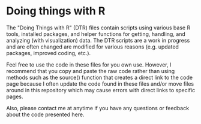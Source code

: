 # Doing things with R

The "Doing Things with R" (DTR) files contain scripts using various base R tools, installed packages, and helper functions for getting, handling, and analyzing (with visualization) data.  The DTR scripts are a work in progress and are often changed are modified for various reasons (e.g. updated packages, improved coding, etc.).  

Feel free to use the code in these files for you own use.  However, I recommend that you copy and paste the raw code rather than using methods such as the source() function that creates a direct link to the code page because I often update the code found in these files and/or move files around in this repository which may cause errors with direct links to specific pages.  

Also, please contact me at anytime if you have any questions or feedback about the code presented here.  
